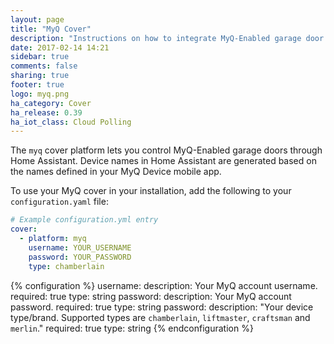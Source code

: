```yaml
---
layout: page
title: "MyQ Cover"
description: "Instructions on how to integrate MyQ-Enabled garage door covers into Home Assistant."
date: 2017-02-14 14:21
sidebar: true
comments: false
sharing: true
footer: true
logo: myq.png
ha_category: Cover
ha_release: 0.39
ha_iot_class: Cloud Polling
---
```


The `myq` cover platform lets you control MyQ-Enabled garage doors through Home Assistant. Device names in Home Assistant are generated based on the names defined in your MyQ Device mobile app.

To use your MyQ cover in your installation, add the following to your `configuration.yaml` file:

```yaml
# Example configuration.yml entry
cover:
  - platform: myq
    username: YOUR_USERNAME
    password: YOUR_PASSWORD
    type: chamberlain
```

{% configuration %}
username:
  description: Your MyQ account username.
  required: true
  type: string
password:
  description: Your MyQ account password.
  required: true
  type: string
password:
  description: "Your device type/brand. Supported types are `chamberlain`, `liftmaster`, `craftsman` and `merlin`."
  required: true
  type: string
{% endconfiguration %}


